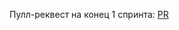 

Пулл-реквест на конец 1 спринта: [PR](https://github.com/ittySparrow/middle.messenger.praktikum.yandex/pull/1)
